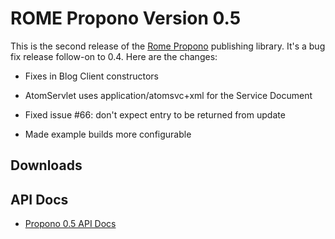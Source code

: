 # ROME Propono Version 0.5


This is the second release of the [Rome Propono](index.html) publishing library. It's a bug fix release follow\-on to 0.4. Here are the changes:


 
* Fixes in Blog Client constructors
 
* AtomServlet uses application/atomsvc\+xml for the Service Document
 
* Fixed issue #66: don't expect entry to be returned from update
 
* Made example builds more configurable
 

## Downloads


## API Docs


 
* [Propono 0.5 API Docs](https://rome.dev.java.net/apidocs/subprojects/propono/0.5/overview-summary.html)
 
